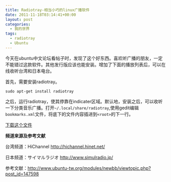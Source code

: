 ```yaml
---
title: Radiotray-相当小巧的linux广播软件
date: 2011-11-18T03:14:41+00:00
layout: post
categories:
  - 我的世界
tags:
  - radiotray
  - Ubuntu
---
```


今天在ubuntu中文论坛看帖子时，发现了这个好东西。喜欢听广播的朋友，一定不能错过这款软件。其他发行版应该也能安装。增加了下面的播放列表后，可以在线收听台湾和日本电台。

首先，需要安装radiotray。
```
sudo apt-get install radiotray
```
之后，运行radiotray，使其停靠在indicater区域。默认地，安装之后，可以收听一下分类音乐广播。打开`~/.local/share/radiotray`,使用gedit编辑`bookmarks.xml`文件，将底下的文件内容插进到`<root>`的下一行。

[下载这个文件](http://115.com/file/bhk9fz5v#)

**频道来源及参考文献**

台湾频道：HiChannel http://hichannel.hinet.net/

日本频道：サイマルラジオ http://www.simulradio.jp/

参考文献：http://www.ubuntu-tw.org/modules/newbb/viewtopic.php?post_id=147598